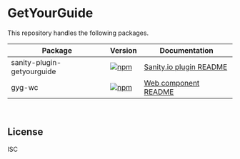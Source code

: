 # GetYourGuide

This repository handles the following packages.

| Package                    | Version                                                                                                                                       | Documentation                                                 |
| -------------------------- | --------------------------------------------------------------------------------------------------------------------------------------------- | ------------------------------------------------------------- |
| sanity-plugin-getyourguide | [![npm](https://img.shields.io/npm/v/sanity-plugin-getyourguide?style=flat-square)](https://www.npmjs.com/package/sanity-plugin-getyourguide) | [Sanity.io plugin README](./packages/sanity-plugin/README.md) |
| gyg-wc                     | [![npm](https://img.shields.io/npm/v/gyg-wc?style=flat-square)](https://www.npmjs.com/package/gyg-wc)                                         | [Web component README](./packages/web-component/README.md)    |

&nbsp;

## License

ISC
